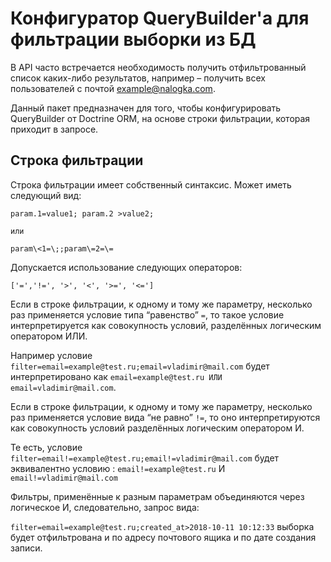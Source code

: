 # Конфигуратор QueryBuilder'а для фильтрации выборки из БД

В API часто встречается необходимость получить отфильтрованный список каких-либо результатов, например – получить всех пользователей с почтой example@nalogka.com. 

Данный пакет предназначен для того, чтобы конфигурировать QueryBuilder от Doctrine ORM, на основе строки фильтрации, которая приходит в запросе.

## Строка фильтрации

Строка фильтрации имеет собственный синтаксис. Может иметь следующий вид:

```
param.1=value1; param.2 >value2;

или 

param\<1=\;;param\=2=\=
```

Допускается использование следующих операторов:

`['=','!=', '>', '<', '>=', '<=']`


Если в строке фильтрации, к одному и тому же параметру, несколько раз применяется условие типа “равенство” `=`, то такое условие интерпретируется как совокупность условий, разделённых логическим оператором ИЛИ.

Например условие `filter=email=example@test.ru;email=vladimir@mail.com` будет интерпретировано как `email=example@test.ru ИЛИ email=vladimir@mail.com`.

Если в строке фильтрации, к одному и тому же параметру, несколько раз применяется условие вида “не равно” `!=`, то оно интерпретируются как совокупность условий разделённых логическим оператором И.

Те есть, условие `filter=email!=example@test.ru;email!=vladimir@mail.com` будет эквивалентно условию : `email!=example@test.ru` И `email!=vladimir@mail.com`

Фильтры, применённые к разным параметрам объединяются через логическое И, следовательно, запрос вида:

`filter=email=example@test.ru;created_at>2018-10-11 10:12:33` выборка будет отфильтрована и по адресу почтового ящика и по дате создания записи.









